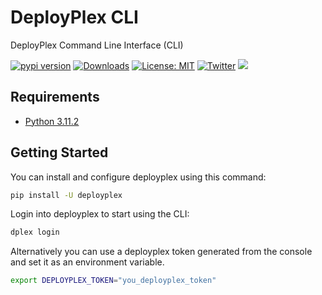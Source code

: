 # DeployPlex CLI

DeployPlex Command Line Interface (CLI)

[![pypi version](https://img.shields.io/pypi/v/deployplex.svg)](https://pypi.org/pypi/deployplex/)
[![Downloads](https://static.pepy.tech/badge/deployplex/week)](https://pypi.org/pypi/deployplex/)
[![License: MIT](https://img.shields.io/badge/license-Apache--2.0-yellow)](https://www.apache.org/licenses/LICENSE-2.0)
 [![Twitter](https://img.shields.io/twitter/url/https/x.com/deployplex.svg?style=social&label=Follow%20%40deployplex)](https://x.com/deployplex)
[![](https://dcbadge.vercel.app/api/server/BP5aUkhcAh?compact=true&style=flat)](https://discord.com/invite/BP5aUkhcAh)

## Requirements
- [Python 3.11.2](https://www.python.org/downloads/)

## Getting Started

You can install and configure deployplex using this command:
```bash
pip install -U deployplex
```

Login into deployplex to start using the CLI:
```bash
dplex login
```

Alternatively you can use a deployplex token generated from the console and set it as an environment variable.
```bash
export DEPLOYPLEX_TOKEN="you_deployplex_token"
```
